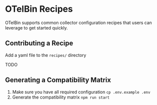 # OTelBin Recipes

OTelBin supports common collector configuration recipes that users can leverage to get started quickly.

## Contributing a Recipe

Add a yaml file to the `recipes/` directory

TODO

## Generating a Compatibility Matrix

1. Make sure you have all required configuration `cp .env.example .env`
2. Generate the compatibility matrix `npm run start`
